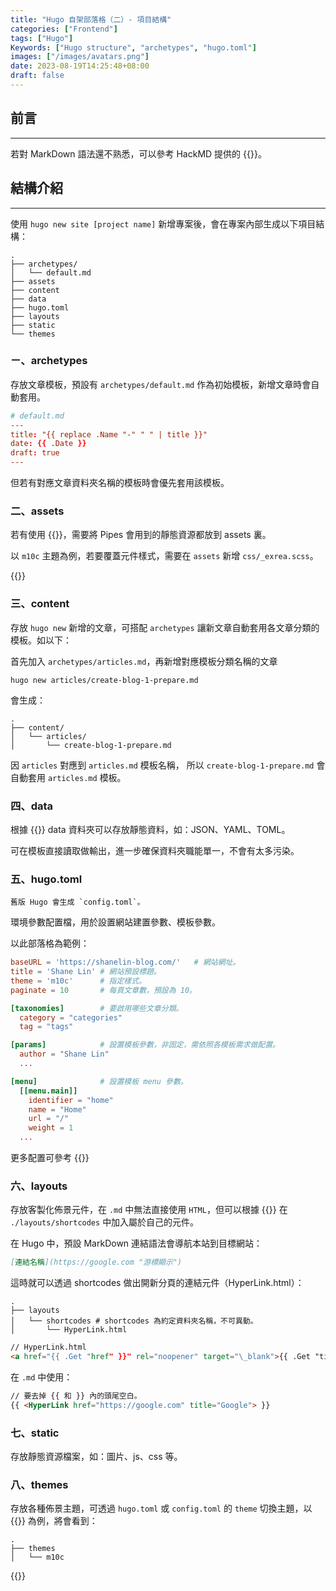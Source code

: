 ```yaml
---
title: "Hugo 自架部落格（二）- 項目結構"
categories: ["Frontend"]
tags: ["Hugo"]
Keywords: ["Hugo structure", "archetypes", "hugo.toml"]
images: ["/images/avatars.png"]
date: 2023-08-19T14:25:48+08:00
draft: false
---
```


## 前言

---

若對 MarkDown 語法還不熟悉，可以參考 HackMD 提供的 {{<NewTabLink href="https://hackmd.io/@eMP9zQQ0Qt6I8Uqp2Vqy6w/SyiOheL5N/%2FBVqowKshRH246Q7UDyodFA?type=book" title="MarkDown語法大全">}}。

## 結構介紹

---

使用 `hugo new site [project name]` 新增專案後，會在專案內部生成以下項目結構：

```shell
.
├── archetypes/
│   └── default.md
├── assets
├── content
├── data
├── hugo.toml
├── layouts
├── static
└── themes
```

### ㄧ、archetypes

存放文章模板，預設有 `archetypes/default.md` 作為初始模板，新增文章時會自動套用。

```toml
# default.md
---
title: "{{ replace .Name "-" " " | title }}"
date: {{ .Date }}
draft: true
---
```

但若有對應文章資料夾名稱的模板時會優先套用該模板。

### 二、assets

若有使用 {{<NewTabLink href="https://gohugo.io/hugo-pipes/introduction/" title="Hugo Pipes">}}，需要將 Pipes 會用到的靜態資源都放到 assets 裏。

以 `m10c` 主題為例，若要覆蓋元件樣式，需要在 `assets` 新增 `css/_exrea.scss`。

{{<NewTabLink href="https://discourse.gohugo.io/t/difference-between-asset-and-static-folder/41203" title="Difference between asset and static folder?">}}

### 三、content

存放 `hugo new` 新增的文章，可搭配 `archetypes` 讓新文章自動套用各文章分類的模板。如以下：

首先加入 `archetypes/articles.md`，再新增對應模板分類名稱的文章

```shell
hugo new articles/create-blog-1-prepare.md
```

會生成：

```shell
.
├── content/
│   └── articles/
│       └── create-blog-1-prepare.md
```

因 `articles` 對應到 `articles.md` 模板名稱， 所以 `create-blog-1-prepare.md` 會自動套用 `articles.md` 模板。

### 四、data

根據 {{<NewTabLink href="https://www.youtube.com/watch?v=FyPgSuwIMWQ&t=69s" title="官方介紹">}} data 資料夾可以存放靜態資料，如：JSON、YAML、TOML。

可在模板直接讀取做輸出，進一步確保資料夾職能單一，不會有太多污染。

### 五、hugo.toml

```shell
舊版 Hugo 會生成 `config.toml`。
```

環境參數配置檔，用於設置網站建置參數、模板參數。

以此部落格為範例：

```toml
baseURL = 'https://shanelin-blog.com/'   # 網站網址。
title = 'Shane Lin' # 網站預設標題。
theme = 'm10c'      # 指定樣式。
paginate = 10       # 每頁文章數，預設為 10。

[taxonomies]        # 要啟用哪些文章分類。
  category = "categories"
  tag = "tags"

[params]            # 設置模板參數，非固定，需依照各模板需求做配置。
  author = "Shane Lin"
  ...

[menu]              # 設置模板 menu 參數。
  [[menu.main]]
    identifier = "home"
    name = "Home"
    url = "/"
    weight = 1
  ...
```

更多配置可參考 {{<NewTabLink href="https://gohugo.io/getting-started/configuration/#all-configuration-settings" title="Configure Hugo">}}

### 六、layouts

存放客製化佈景元件，在 `.md` 中無法直接使用 `HTML`，但可以根據 {{<NewTabLink href="https://gohugo.io/templates/shortcode-templates/" title="Create your own shortcodes">}} 在 `./layouts/shortcodes` 中加入屬於自己的元件。

在 Hugo 中，預設 MarkDown 連結語法會導航本站到目標網站：

```md
[連結名稱](https://google.com "游標顯示")
```

這時就可以透過 shortcodes 做出開新分頁的連結元件（HyperLink.html）：

```shell
.
├── layouts
│   └── shortcodes # shortcodes 為約定資料夾名稱，不可異動。
│       └── HyperLink.html

```

```md
// HyperLink.html
<a href="{{ .Get "href" }}" rel="noopener" target="\_blank">{{ .Get "title" }}</a>
```

在 `.md` 中使用：

```md
// 要去掉 {{ 和 }} 內的頭尾空白。
{{ <HyperLink href="https://google.com" title="Google"> }}
```

### 七、static

存放靜態資源檔案，如：圖片、js、css 等。

### 八、themes

存放各種佈景主題，可透過 `hugo.toml` 或 `config.toml` 的 `theme` 切換主題，以 {{<NewTabLink href="https://shanelin-blog.com/articles/create-blog-1-prepare/" title="Hugo 自架部落格（一）- 準備">}} 為例，將會看到：

```shell
.
├── themes
│   └── m10c
```

{{<NextArticle href="/articles/create-blog-3-publish" article="Hugo 自架部落格（三）- 搭配 Godaddy 部署到 Cloudflare Pages">}}
